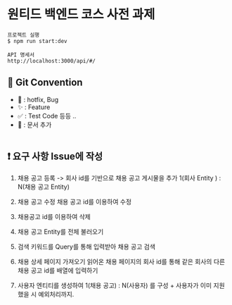# 원티드 백엔드 코스 사전 과제

```
프로젝트 실행
$ npm run start:dev

API 명세서
http://localhost:3000/api/#/
```

## 📌 Git Convention

- 🐛 : hotfix, Bug
- ✨ : Feature
- ✅ : Test Code 등등 ..
- 📝 : 문서 추가
  <br><br>

## ❗️ 요구 사항 Issue에 작성

1. 채용 공고 등록 -> 회사 id를 기반으로 채용 공고 게시물을 추가
   1(회사 Entity ) : N(채용 공고 Entity)
2. 채용 공고 수정 채용 공고 id를 이용하여 수정

3. 채용공고 id를 이용하여 삭제

4. 채용 공고 Entity를 전체 불러오기

5. 검색 키워드를 Query를 통해 입력받아 채용 공고 검색

6. 채용 상세 페이지 가져오기 읽어온 채용 페이지의 회사 id를 통해 같은 회사의 다른 채용 공고 id를 배열에 입력하기

7. 사용자 엔티티를 생성하여 1(채용 공고) : N(사용자) 를 구성 + 사용자가 이미 지원했을 시 예외처리까지.
